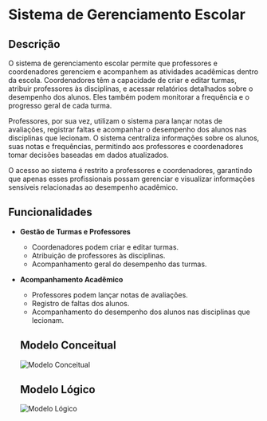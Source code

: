 # Sistema de Gerenciamento Escolar

## Descrição

O sistema de gerenciamento escolar permite que professores e coordenadores gerenciem e acompanhem as atividades acadêmicas dentro da escola. Coordenadores têm a capacidade de criar e editar turmas, atribuir professores às disciplinas, e acessar relatórios detalhados sobre o desempenho dos alunos. Eles também podem monitorar a frequência e o progresso geral de cada turma.

Professores, por sua vez, utilizam o sistema para lançar notas de avaliações, registrar faltas e acompanhar o desempenho dos alunos nas disciplinas que lecionam. O sistema centraliza informações sobre os alunos, suas notas e frequências, permitindo aos professores e coordenadores tomar decisões baseadas em dados atualizados.

O acesso ao sistema é restrito a professores e coordenadores, garantindo que apenas esses profissionais possam gerenciar e visualizar informações sensíveis relacionadas ao desempenho acadêmico.

## Funcionalidades

- **Gestão de Turmas e Professores**
  - Coordenadores podem criar e editar turmas.
  - Atribuição de professores às disciplinas.
  - Acompanhamento geral do desempenho das turmas.

- **Acompanhamento Acadêmico**
  - Professores podem lançar notas de avaliações.
  - Registro de faltas dos alunos.
  - Acompanhamento do desempenho dos alunos nas disciplinas que lecionam.
 
  ## Modelo Conceitual
  ![Modelo Conceitual](https://github.com/user-attachments/assets/42436b49-789f-4cdf-817b-aef8cd970a94)


  ## Modelo Lógico
  ![Modelo Lógico](https://github.com/user-attachments/assets/8267f527-56b2-44f0-be76-e0557e189e4b)





